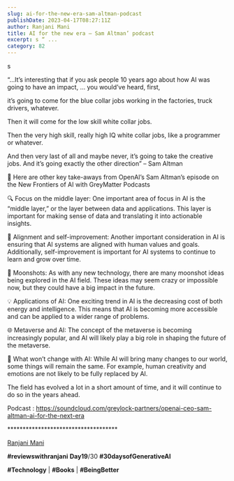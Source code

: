```yaml
---
slug: ai-for-the-new-era-sam-altman-podcast
publishDate: 2023-04-17T08:27:11Z
author: Ranjani Mani
title: AI for the new era – Sam Altman’ podcast 
excerpt: s “ ... 
category: 82
---
```


s 

“…It’s interesting that if you ask people 10 years ago about how AI was going to have an impact, … you would’ve heard, first,

it’s going to come for the blue collar jobs working in the factories, truck drivers, whatever.

Then it will come for the low skill white collar jobs.

Then the very high skill, really high IQ white collar jobs, like a programmer or whatever.

And then very last of all and maybe never, it’s going to take the creative jobs. And it’s going exactly the other direction” – Sam Altman

🤖 Here are other key take-aways from OpenAI’s Sam Altman’s episode on the New Frontiers of AI with GreyMatter Podcasts

🔍 Focus on the middle layer: One important area of focus in AI is the “middle layer,” or the layer between data and applications. This layer is important for making sense of data and translating it into actionable insights.

🤝 Alignment and self-improvement: Another important consideration in AI is ensuring that AI systems are aligned with human values and goals. Additionally, self-improvement is important for AI systems to continue to learn and grow over time.

🌙 Moonshots: As with any new technology, there are many moonshot ideas being explored in the AI field. These ideas may seem crazy or impossible now, but they could have a big impact in the future.

💡 Applications of AI: One exciting trend in AI is the decreasing cost of both energy and intelligence. This means that AI is becoming more accessible and can be applied to a wider range of problems.

🌐 Metaverse and AI: The concept of the metaverse is becoming increasingly popular, and AI will likely play a big role in shaping the future of the metaverse.

🚫 What won’t change with AI: While AI will bring many changes to our world, some things will remain the same. For example, human creativity and emotions are not likely to be fully replaced by AI.

The field has evolved a lot in a short amount of time, and it will continue to do so in the years ahead.

Podcast : https://soundcloud.com/greylock-partners/openai-ceo-sam-altman-ai-for-the-next-era

\*\*\*\*\*\*\*\*\*\*\*\*\*\*\*\*\*\*\*\*\*\*\*\*\*\*\*\*\*\*\*\*\*\*\*\*

[Ranjani Mani](https://www.linkedin.com/feed/#)

**#reviewswithranjani** **Day19**/30 **#30daysofGenerativeAI**

**#Technology** | **#Books** | **#BeingBetter**
